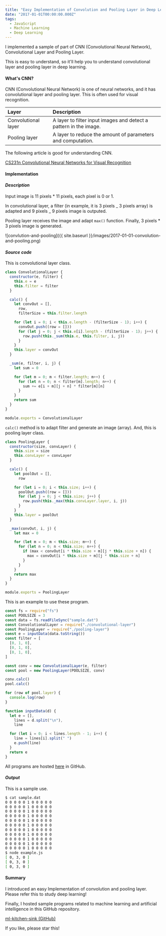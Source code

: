 ```yaml
---
title: "Easy Implementation of Convolution and Pooling Layer in Deep Learning"
date: "2017-01-01T00:00:00.000Z"
tags:
  - JavaScript
  - Machine Learning
  - Deep Learning
---
```


I implemented a sample of part of CNN (Convolutional Neural Network), Convolutional Layer and Pooling Layer.

This is easy to understand, so it'll help you to understand convolutional layer and pooling layer in deep learning.

#### **What's CNN?**

CNN (Convolutional Neural Network) is one of neural networks, and it has convolutional layer and pooling layer.
This is often used for visual recognition.

| Layer               | Description                                                       |
| :------------------ | :---------------------------------------------------------------- |
| Convolutional layer | A layer to filter input images and detect a pattern in the image. |
| Pooling layer       | A layer to reduce the amount of parameters and computation.       |

The following article is good for understanding CNN.

[CS231n Convolutional Neural Networks for Visual Recognition](http://cs231n.github.io/convolutional-networks/)

#### **Implementation**

#### _Description_

Input image is 11 pixels \* 11 pixels, each pixel is 0 or 1.

In convolutional layer, a filter (in example, it is 3 pixels _ 3 pixels array) is adapted and 9 pixels _ 9 pixels image is outputed.

Pooling layer receives the image and adapt `max()` function. Finally, 3 pixels \* 3 pixels image is generated.

![convlution-and-pooling]({{ site.baseurl }}/images/2017-01-01-convolution-and-pooling.png)

#### _Source code_

This is convolutional layer class.

```js
class ConvolutionalLayer {
  constructor(e, filter) {
    this.e = e
    this.filter = filter
  }

  calc() {
    let convOut = [],
      row,
      filterSize = this.filter.length

    for (let i = 0; i < this.e.length - (filterSize - 1); i++) {
      convOut.push((row = []))
      for (let j = 0; j < this.e[i].length - (filterSize - 1); j++) {
        row.push(this._sum(this.e, this.filter, i, j))
      }
    }
    this.layer = convOut
  }

  _sum(e, filter, i, j) {
    let sum = 0

    for (let m = 0; m < filter.length; m++) {
      for (let n = 0; n < filter[m].length; n++) {
        sum += e[i + m][j + n] * filter[m][n]
      }
    }
    return sum
  }
}

module.exports = ConvolutionalLayer
```

`calc()` method is to adapt filter and generate an image (array).
And, this is pooling layer class.

```js
class PoolingLayer {
  constructor(size, convLayer) {
    this.size = size
    this.convLayer = convLayer
  }

  calc() {
    let poolOut = [],
      row

    for (let i = 0; i < this.size; i++) {
      poolOut.push((row = []))
      for (let j = 0; j < this.size; j++) {
        row.push(this._max(this.convLayer.layer, i, j))
      }
    }
    this.layer = poolOut
  }

  _max(convOut, i, j) {
    let max = 0

    for (let m = 0; m < this.size; m++) {
      for (let n = 0; n < this.size; n++) {
        if (max < convOut[i * this.size + m][j * this.size + n]) {
          max = convOut[i * this.size + m][j * this.size + n]
        }
      }
    }
    return max
  }
}

module.exports = PoolingLayer
```

This is an example to use these program.

```js
const fs = require("fs")
const POOLSIZE = 3
const data = fs.readFileSync("sample.dat")
const ConvolutionalLayer = require("./convolutional-layer")
const PoolingLayer = require("./pooling-layer")
const e = inputData(data.toString())
const filter = [
  [0, 1, 0],
  [0, 1, 0],
  [0, 1, 0],
]

const conv = new ConvolutionalLayer(e, filter)
const pool = new PoolingLayer(POOLSIZE, conv)

conv.calc()
pool.calc()

for (row of pool.layer) {
  console.log(row)
}

function inputData(d) {
  let e = [],
    lines = d.split("\n"),
    line

  for (let i = 0; i < lines.length - 1; i++) {
    line = lines[i].split(" ")
    e.push(line)
  }
  return e
}
```

All programs are hosted [here](https://github.com/saitoxu/ml-kitchen-sink/tree/master/08-convolution-and-pooling) in GitHub.

#### _Output_

This is a sample use.

```bash
$ cat sample.dat
0 0 0 0 0 1 0 0 0 0 0
0 0 0 0 0 1 0 0 0 0 0
0 0 0 0 0 1 0 0 0 0 0
0 0 0 0 0 1 0 0 0 0 0
0 0 0 0 0 1 0 0 0 0 0
0 0 0 0 0 1 0 0 0 0 0
0 0 0 0 0 1 0 0 0 0 0
0 0 0 0 0 1 0 0 0 0 0
0 0 0 0 0 1 0 0 0 0 0
0 0 0 0 0 1 0 0 0 0 0
0 0 0 0 0 1 0 0 0 0 0
$ node example.js
[ 0, 3, 0 ]
[ 0, 3, 0 ]
[ 0, 3, 0 ]
```

#### **Summary**

I introduced an easy Implementation of convolution and pooling layer.
Please refer this to study deep learning!

Finally, I hosted sample programs related to machine learning and artificial intelligence in this GitHub repository.

[ml-kitchen-sink (GitHub)](https://github.com/saitoxu/ml-kitchen-sink)

If you like, please star this!
